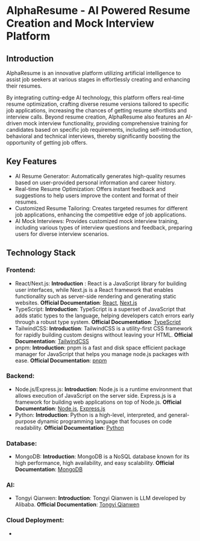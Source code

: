 # AlphaResume - AI Powered Resume Creation and Mock Interview Platform

## Introduction

AlphaResume is an innovative platform utilizing artificial intelligence to assist job seekers at various stages in effortlessly creating and enhancing their resumes. 

By integrating cutting-edge AI technology, this platform offers real-time resume optimization, crafting diverse resume versions tailored to specific job applications, increasing the chances of getting resume shortlists and interview calls. 
Beyond resume creation, AlphaResume also features an AI-driven mock interview functionality, providing comprehensive training for candidates based on specific job requirements, including self-introduction, behavioral and technical interviews, thereby significantly boosting the opportunity of getting job offers.

## Key Features
- AI Resume Generator: Automatically generates high-quality resumes based on user-provided personal information and career history.
- Real-time Resume Optimization: Offers instant feedback and suggestions to help users improve the content and format of their resumes.
- Customized Resume Tailoring: Creates targeted resumes for different job applications, enhancing the competitive edge of job applications.
- AI Mock Interviews: Provides customized mock interview training, including various types of interview questions and feedback, preparing users for diverse interview scenarios.

## Technology Stack
### Frontend:
- React/Next.js:
  **Introduction** : React is a JavaScript library for building user interfaces, while Next.js is a React framework that enables functionality such as server-side rendering and generating static websites.
  **Official Documentation**: [React](https://reactjs.org/), [Next.js](https://nextjs.org/)
- TypeScript:
  **Introduction**: TypeScript is a superset of JavaScript that adds static types to the language, helping developers catch errors early through a robust type system.
  **Official Documentation**: [TypeScript](https://www.typescriptlang.org/)
- TailwindCSS:
  **Introduction**: TailwindCSS is a utility-first CSS framework for rapidly building custom designs without leaving your HTML.
  **Official Documentation**: [TailwindCSS](https://tailwindcss.com/)
- pnpm:
  **Introduction**: pnpm is a fast and disk space efficient package manager for JavaScript that helps you manage node.js packages with ease.
  **Official Documentation**: [pnpm](https://pnpm.io/)
### Backend:
- Node.js/Express.js:
  **Introduction**: Node.js is a runtime environment that allows execution of JavaScript on the server side. Express.js is a framework for building web applications on top of Node.js.
  **Official Documentation**: [Node.js](https://nodejs.org/), [Express.js](https://expressjs.com/)
- Python:
  **Introduction**: Python is a high-level, interpreted, and general-purpose dynamic programming language that focuses on code readability.
  **Official Documentation**: [Python](https://www.python.org/)
### Database:
- MongoDB:
  **Introduction**: MongoDB is a NoSQL database known for its high performance, high availability, and easy scalability.
  **Official Documentation**: [MongoDB](https://www.mongodb.com/)
### AI:
- Tongyi Qianwen:
  **Introduction**: Tongyi Qianwen is LLM developed by Alibaba.
  **Official Documentation**: [Tongyi Qianwen](https://tongyi.aliyun.com/)
### Cloud Deployment:
- 
